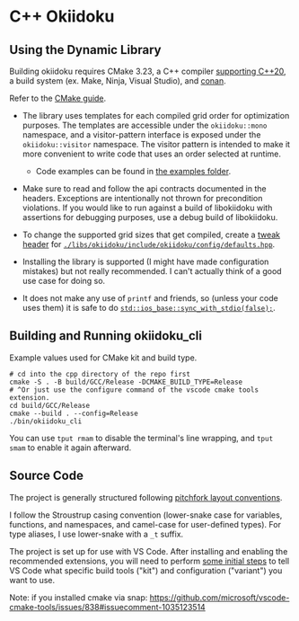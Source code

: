 
# C++ Okiidoku

## Using the Dynamic Library

Building okiidoku requires CMake 3.23, a C++ compiler [supporting C++20](https://en.cppreference.com/w/cpp/compiler_support), a build system (ex. Make, Ninja, Visual Studio), and [conan](https://conan.io/downloads.html).

Refer to the [CMake guide](https://cmake.org/cmake/help/latest/guide/importing-exporting/index.html).

- The library uses templates for each compiled grid order for optimization purposes. The templates are accessible under the `okiidoku::mono` namespace, and a visitor-pattern interface is exposed under the `okiidoku::visitor` namespace. The visitor pattern is intended to make it more convenient to write code that uses an order selected at runtime.
  - Code examples can be found in [the examples folder](./libs/okiidoku/examples/).

- Make sure to read and follow the api contracts documented in the headers. Exceptions are intentionally not thrown for precondition violations. If you would like to run against a build of libokiidoku with assertions for debugging purposes, use a debug build of libokiidoku.

- To change the supported grid sizes that get compiled, create a [tweak header](https://vector-of-bool.github.io/2020/10/04/lib-configuration.html#providing-a-tweak-header) for [`./libs/okiidoku/include/okiidoku/config/defaults.hpp`](./libs/okiidoku/include/okiidoku/config/defaults.hpp).

- Installing the library is supported (I might have made configuration mistakes) but not really recommended. I can't actually think of a good use case for doing so.

- It does not make any use of `printf` and friends, so (unless your code uses them) it is safe to do [`std::ios_base::sync_with_stdio(false);`](https://en.cppreference.com/w/cpp/io/ios_base/sync_with_stdio).

## Building and Running okiidoku\_cli

Example values used for CMake kit and build type.

```shell
# cd into the cpp directory of the repo first
cmake -S . -B build/GCC/Release -DCMAKE_BUILD_TYPE=Release
# ^Or just use the configure command of the vscode cmake tools extension.
cd build/GCC/Release
cmake --build . --config=Release
./bin/okiidoku_cli
```

You can use `tput rmam` to disable the terminal's line wrapping, and `tput smam` to enable it again afterward.

## Source Code

The project is generally structured following [pitchfork layout conventions](https://api.csswg.org/bikeshed/?force=1&url=https://raw.githubusercontent.com/vector-of-bool/pitchfork/develop/data/spec.bs).

I follow the Stroustrup casing convention (lower-snake case for variables, functions, and namespaces, and camel-case for user-defined types). For type aliases, I use lower-snake with a `_t` suffix.

The project is set up for use with VS Code. After installing and enabling the recommended extensions, you will need to perform [some initial steps](https://code.visualstudio.com/docs/cpp/cmake-linux#_select-a-kit) to tell VS Code what specific build tools ("kit") and configuration ("variant") you want to use.

Note: if you installed cmake via snap: https://github.com/microsoft/vscode-cmake-tools/issues/838#issuecomment-1035123514

